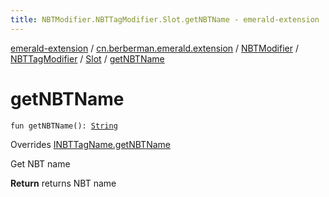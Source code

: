 ```yaml
---
title: NBTModifier.NBTTagModifier.Slot.getNBTName - emerald-extension
---
```


[emerald-extension](../../../../index.html) / [cn.berberman.emerald.extension](../../../index.html) / [NBTModifier](../../index.html) / [NBTTagModifier](../index.html) / [Slot](index.html) / [getNBTName](.)

# getNBTName

`fun getNBTName(): `[`String`](https://kotlinlang.org/api/latest/jvm/stdlib/kotlin/-string/index.html)

Overrides [INBTTagName.getNBTName](../-i-n-b-t-tag-name/get-n-b-t-name.html)

Get NBT name

**Return**
returns NBT name

